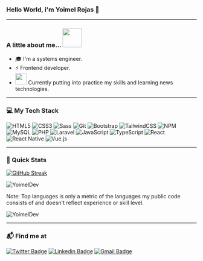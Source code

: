 ### Hello World, i'm Yoimel Rojas 👋

---

### A little about me... <img src="https://media.giphy.com/media/VgCDAzcKvsR6OM0uWg/giphy.gif" width="50">

-   🎓 I'm a systems engineer.
-   ⚡️ Frontend developer.
-   <img src="https://media.giphy.com/media/WUlplcMpOCEmTGBtBW/giphy.gif" width="30"> Currently putting into practice my skills and learning news technologies.

---

### :computer: My Tech Stack

![HTML5](https://img.shields.io/badge/-HTML5-%23E44D27?style=flat-square&logo=html5&logoColor=ffffff) ![CSS3](https://img.shields.io/badge/-CSS3-%231572B6?style=flat-square&logo=css3) ![Sass](https://img.shields.io/badge/-Sass-%23CC6699?style=flat-square&logo=sass&logoColor=ffffff) ![Git](https://img.shields.io/badge/-Git-%23F05032?style=flat-square&logo=git&logoColor=%23ffffff) ![Bootstrap](https://img.shields.io/badge/bootstrap-%23563D7C.svg?style=flat-square&logo=bootstrap&logoColor=white) ![TailwindCSS](https://img.shields.io/badge/Tailwindcss-%2338B2AC.svg?style=flat-square&logo=tailwind-css&logoColor=white) ![NPM](https://img.shields.io/badge/NPM-%23000000.svg?style=flat-square&logo=npm&logoColor=white) ![MySQL](https://img.shields.io/badge/MySQL-%2300f.svg?style=flat-square&logo=mysql&logoColor=white) ![PHP](https://img.shields.io/badge/-PHP-%23777BB4?style=flat-square&logo=php&logoColor=%23ffffff) ![Laravel](https://img.shields.io/badge/laravel-%23FF2D20.svg?style=flat-square&logo=laravel&logoColor=white) ![JavaScript](https://img.shields.io/badge/JavaScript-%23323330.svg?&style=flat-square&logo=javascript&logoColor=%23F7DF1E) ![TypeScript](https://img.shields.io/badge/typescript-%23007ACC.svg?style=flat-square&logo=typescript&logoColor=white) ![React](https://img.shields.io/badge/React-%2320232a.svg?style=flat-square&logo=react&logoColor=%2361DAFB) ![React Native](https://img.shields.io/badge/React_native-%2320232a.svg?style=flat-square&logo=react&logoColor=%2361DAFB) ![Vue.js](https://img.shields.io/badge/vuejs-%2335495e.svg?style=flat-square&logo=vuedotjs&logoColor=%234FC08D)

---

### 🚀 Quick Stats

[![GitHub Streak](https://github-readme-streak-stats.herokuapp.com/?user=YoimelDev&theme=synthwave)](https://git.io/streak-stats)

<p><img align="center" src="https://github-readme-stats-yoimeldev.vercel.app//api/top-langs/?username=YoimelDev&layout=compact&theme=synthwave" alt="YoimelDev" /></p>

Note: Top languages is only a metric of the languages my public code consists of and doesn't reflect experience or skill level.

<p><img align="center" src="https://github-readme-stats.vercel.app/api?username=YoimelDev&show_icons=true&theme=synthwave" alt="YoimelDev" /></p>

---

### 📬 Find me at

[![Twitter Badge](https://img.shields.io/badge/Twitter-blue?style=flat-square&logo=twitter&logoColor=white&link=:https://twitter.com/yoimeldev)](https://twitter.com/yoimeldev) [![Linkedin Badge](https://img.shields.io/badge/-LinkedIn-blue?style=flat-square&logo=Linkedin&logoColor=white&link=https://www.linkedin.com/in/yoimeldev/)](https://www.linkedin.com/in/yoimeldev/) [![Gmail Badge](https://img.shields.io/badge/-yoimeldev@gmail.com-c14438?style=flat-square&logo=Gmail&logoColor=white&link=yoimeldev@gmail.com)](yoimeldev@gmail.com)
